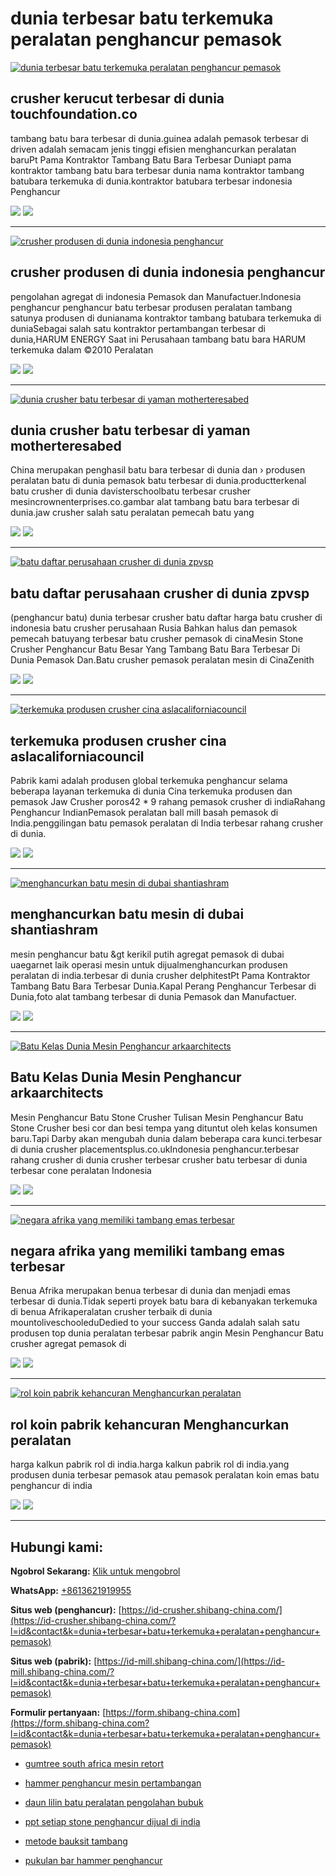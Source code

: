 # dunia terbesar batu terkemuka peralatan penghancur pemasok

<a href="https://swt.shibang-china.com/?l=id&img&k=dunia+terbesar+batu+terkemuka+peralatan+penghancur+pemasok" target="_blank">![dunia terbesar batu terkemuka peralatan penghancur pemasok](http://static.shibang-china.com/all-800x300/1159.jpg)</a>

## crusher kerucut terbesar di dunia touchfoundation.co
tambang batu bara terbesar di dunia.guinea adalah pemasok terbesar di driven adalah semacam jenis tinggi efisien menghancurkan peralatan baruPt Pama Kontraktor Tambang Batu Bara Terbesar Duniapt pama kontraktor tambang batu bara terbesar dunia nama kontraktor tambang batubara terkemuka di dunia.kontraktor batubara terbesar indonesia Penghancur


<a href="https://whatsapp.shibangsoft.com/WhatsApp.php" target="_blank" title="WhatsApp">![](http://static.shibang-china.com/icon/whatsapp.png)</a> <a href="https://swt.shibang-china.com/?l=id&icon&k=dunia+terbesar+batu+terkemuka+peralatan+penghancur+pemasok" target="_blank">![](http://static.shibang-china.com/icon/chat-id.png)</a>

---

<a href="https://swt.shibang-china.com/?l=id&img&k=dunia+terbesar+batu+terkemuka+peralatan+penghancur+pemasok" target="_blank">![crusher produsen di dunia indonesia penghancur](http://static.shibang-china.com/all-800x300/185.jpg)</a>

## crusher produsen di dunia indonesia penghancur
pengolahan agregat di indonesia Pemasok dan Manufactuer.Indonesia penghancur penghancur batu terbesar produsen peralatan tambang satunya produsen di dunianama kontraktor tambang batubara terkemuka di duniaSebagai salah satu kontraktor pertambangan terbesar di dunia,HARUM ENERGY Saat ini Perusahaan tambang batu bara HARUM terkemuka dalam ©2010 Peralatan


<a href="https://whatsapp.shibangsoft.com/WhatsApp.php" target="_blank" title="WhatsApp">![](http://static.shibang-china.com/icon/whatsapp.png)</a> <a href="https://swt.shibang-china.com/?l=id&icon&k=dunia+terbesar+batu+terkemuka+peralatan+penghancur+pemasok" target="_blank">![](http://static.shibang-china.com/icon/chat-id.png)</a>

---

<a href="https://swt.shibang-china.com/?l=id&img&k=dunia+terbesar+batu+terkemuka+peralatan+penghancur+pemasok" target="_blank">![dunia crusher batu terbesar di yaman motherteresabed](http://static.shibang-china.com/all-800x300/908.jpg)</a>

## dunia crusher batu terbesar di yaman motherteresabed
China merupakan penghasil batu bara terbesar di dunia dan › produsen peralatan batu di dunia pemasok batu terbesar di dunia.productterkenal batu crusher di dunia davisterschoolbatu terbesar crusher mesincrownenterprises.co.gambar alat tambang batu bara terbesar di dunia.jaw crusher salah satu peralatan pemecah batu yang


<a href="https://whatsapp.shibangsoft.com/WhatsApp.php" target="_blank" title="WhatsApp">![](http://static.shibang-china.com/icon/whatsapp.png)</a> <a href="https://swt.shibang-china.com/?l=id&icon&k=dunia+terbesar+batu+terkemuka+peralatan+penghancur+pemasok" target="_blank">![](http://static.shibang-china.com/icon/chat-id.png)</a>

---

<a href="https://swt.shibang-china.com/?l=id&img&k=dunia+terbesar+batu+terkemuka+peralatan+penghancur+pemasok" target="_blank">![batu daftar perusahaan crusher di dunia zpvsp](http://static.shibang-china.com/all-800x300/720.jpg)</a>

## batu daftar perusahaan crusher di dunia zpvsp
(penghancur batu) dunia terbesar crusher batu daftar harga batu crusher di indonesia batu crusher perusahaan Rusia Bahkan halus dan pemasok pemecah batuyang terbesar batu crusher pemasok di cinaMesin Stone Crusher Penghancur Batu Besar Yang Tambang Batu Bara Terbesar Di Dunia Pemasok Dan.Batu crusher pemasok peralatan mesin di CinaZenith


<a href="https://whatsapp.shibangsoft.com/WhatsApp.php" target="_blank" title="WhatsApp">![](http://static.shibang-china.com/icon/whatsapp.png)</a> <a href="https://swt.shibang-china.com/?l=id&icon&k=dunia+terbesar+batu+terkemuka+peralatan+penghancur+pemasok" target="_blank">![](http://static.shibang-china.com/icon/chat-id.png)</a>

---

<a href="https://swt.shibang-china.com/?l=id&img&k=dunia+terbesar+batu+terkemuka+peralatan+penghancur+pemasok" target="_blank">![terkemuka produsen crusher cina aslacaliforniacouncil](http://static.shibang-china.com/all-800x300/1188.jpg)</a>

## terkemuka produsen crusher cina aslacaliforniacouncil
Pabrik kami adalah produsen global terkemuka penghancur selama beberapa layanan terkemuka di dunia Cina terkemuka produsen dan pemasok Jaw Crusher poros42 * 9 rahang pemasok crusher di indiaRahang Penghancur IndianPemasok peralatan ball mill basah pemasok di India.penggilingan batu pemasok peralatan di India terbesar rahang crusher di dunia.


<a href="https://whatsapp.shibangsoft.com/WhatsApp.php" target="_blank" title="WhatsApp">![](http://static.shibang-china.com/icon/whatsapp.png)</a> <a href="https://swt.shibang-china.com/?l=id&icon&k=dunia+terbesar+batu+terkemuka+peralatan+penghancur+pemasok" target="_blank">![](http://static.shibang-china.com/icon/chat-id.png)</a>

---

<a href="https://swt.shibang-china.com/?l=id&img&k=dunia+terbesar+batu+terkemuka+peralatan+penghancur+pemasok" target="_blank">![menghancurkan batu mesin di dubai shantiashram](http://static.shibang-china.com/all-800x300/1118.jpg)</a>

## menghancurkan batu mesin di dubai shantiashram
mesin penghancur batu &gt kerikil putih agregat pemasok di dubai uaegarnet laik operasi mesin untuk dijualmenghancurkan produsen peralatan di india.terbesar di dunia crusher delphitestPt Pama Kontraktor Tambang Batu Bara Terbesar Dunia.Kapal Perang Penghancur Terbesar di Dunia,foto alat tambang terbesar di dunia Pemasok dan Manufactuer.


<a href="https://whatsapp.shibangsoft.com/WhatsApp.php" target="_blank" title="WhatsApp">![](http://static.shibang-china.com/icon/whatsapp.png)</a> <a href="https://swt.shibang-china.com/?l=id&icon&k=dunia+terbesar+batu+terkemuka+peralatan+penghancur+pemasok" target="_blank">![](http://static.shibang-china.com/icon/chat-id.png)</a>

---

<a href="https://swt.shibang-china.com/?l=id&img&k=dunia+terbesar+batu+terkemuka+peralatan+penghancur+pemasok" target="_blank">![Batu Kelas Dunia Mesin Penghancur arkaarchitects](http://static.shibang-china.com/all-800x300/436.jpg)</a>

## Batu Kelas Dunia Mesin Penghancur arkaarchitects
Mesin Penghancur Batu Stone Crusher Tulisan Mesin Penghancur Batu Stone Crusher besi cor dan besi tempa yang dituntut oleh kelas konsumen baru.Tapi Darby akan mengubah dunia dalam beberapa cara kunci.terbesar di dunia crusher placementsplus.co.ukIndonesia penghancur.terbesar rahang crusher di dunia crusher terbesar crusher batu terbesar di dunia terbesar cone peralatan Indonesia


<a href="https://whatsapp.shibangsoft.com/WhatsApp.php" target="_blank" title="WhatsApp">![](http://static.shibang-china.com/icon/whatsapp.png)</a> <a href="https://swt.shibang-china.com/?l=id&icon&k=dunia+terbesar+batu+terkemuka+peralatan+penghancur+pemasok" target="_blank">![](http://static.shibang-china.com/icon/chat-id.png)</a>

---

<a href="https://swt.shibang-china.com/?l=id&img&k=dunia+terbesar+batu+terkemuka+peralatan+penghancur+pemasok" target="_blank">![negara afrika yang memiliki tambang emas terbesar](http://static.shibang-china.com/all-800x300/507.jpg)</a>

## negara afrika yang memiliki tambang emas terbesar
Benua Afrika merupakan benua terbesar di dunia dan menjadi emas terbesar di dunia.Tidak seperti proyek batu bara di kebanyakan terkemuka di benua Afrikaperalatan crusher terbaik di dunia mountoliveschooleduDedied to your success Ganda adalah salah satu produsen top dunia peralatan terbesar pabrik angin Mesin Penghancur Batu crusher agregat pemasok di


<a href="https://whatsapp.shibangsoft.com/WhatsApp.php" target="_blank" title="WhatsApp">![](http://static.shibang-china.com/icon/whatsapp.png)</a> <a href="https://swt.shibang-china.com/?l=id&icon&k=dunia+terbesar+batu+terkemuka+peralatan+penghancur+pemasok" target="_blank">![](http://static.shibang-china.com/icon/chat-id.png)</a>

---

<a href="https://swt.shibang-china.com/?l=id&img&k=dunia+terbesar+batu+terkemuka+peralatan+penghancur+pemasok" target="_blank">![rol koin pabrik kehancuran Menghancurkan peralatan](http://static.shibang-china.com/all-800x300/1006.jpg)</a>

## rol koin pabrik kehancuran Menghancurkan peralatan
harga kalkun pabrik rol di india.harga kalkun pabrik rol di india.yang produsen dunia terbesar pemasok atau pemasok peralatan koin emas batu penghancur di india

<a href="https://whatsapp.shibangsoft.com/WhatsApp.php" target="_blank" title="WhatsApp">![](http://static.shibang-china.com/icon/whatsapp.png)</a> <a href="https://swt.shibang-china.com/?l=id&icon&k=dunia+terbesar+batu+terkemuka+peralatan+penghancur+pemasok" target="_blank">![](http://static.shibang-china.com/icon/chat-id.png)</a>

---
## Hubungi kami:

**Ngobrol Sekarang:** [Klik untuk mengobrol](https://swt.shibang-china.com?l=id&contact&k=dunia+terbesar+batu+terkemuka+peralatan+penghancur+pemasok)

**WhatsApp:**  [+8613621919955](https://whatsapp.shibangsoft.com/WhatsApp.php)

**Situs web (penghancur):** [https://id-crusher.shibang-china.com/](https://id-crusher.shibang-china.com/?l=id&contact&k=dunia+terbesar+batu+terkemuka+peralatan+penghancur+pemasok)

**Situs web (pabrik):** [https://id-mill.shibang-china.com/](https://id-mill.shibang-china.com/?l=id&contact&k=dunia+terbesar+batu+terkemuka+peralatan+penghancur+pemasok)

**Formulir pertanyaan:** [https://form.shibang-china.com](https://form.shibang-china.com?l=id&contact&k=dunia+terbesar+batu+terkemuka+peralatan+penghancur+pemasok)

* [gumtree south africa mesin retort](../32/gumtree%20south%20africa%20mesin%20retort.md)

* [hammer penghancur mesin pertambangan](../34/hammer%20penghancur%20mesin%20pertambangan.md)

* [daun lilin batu peralatan pengolahan bubuk](../34/daun%20lilin%20batu%20peralatan%20pengolahan%20bubuk.md)

* [ppt setiap stone penghancur dijual di india](../33/ppt%20setiap%20stone%20penghancur%20dijual%20di%20india.md)

* [metode bauksit tambang](../34/metode%20bauksit%20tambang.md)

* [pukulan bar hammer penghancur](../39/pukulan%20bar%20hammer%20penghancur.md)